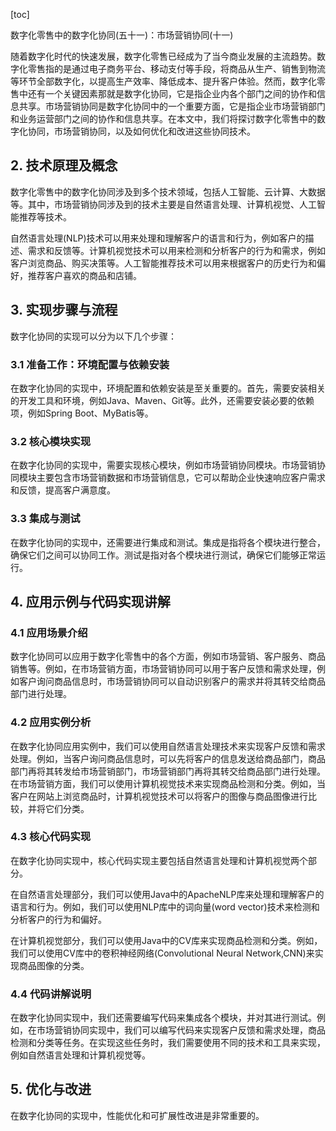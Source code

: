 
[toc]                    
                
                
数字化零售中的数字化协同(五十一)：市场营销协同(十一)

随着数字化时代的快速发展，数字化零售已经成为了当今商业发展的主流趋势。数字化零售指的是通过电子商务平台、移动支付等手段，将商品从生产、销售到物流等环节全部数字化，以提高生产效率、降低成本、提升客户体验。然而，数字化零售中还有一个关键因素那就是数字化协同，它是指企业内各个部门之间的协作和信息共享。市场营销协同是数字化协同中的一个重要方面，它是指企业市场营销部门和业务运营部门之间的协作和信息共享。在本文中，我们将探讨数字化零售中的数字化协同，市场营销协同，以及如何优化和改进这些协同技术。

## 2. 技术原理及概念

数字化零售中的数字化协同涉及到多个技术领域，包括人工智能、云计算、大数据等。其中，市场营销协同涉及到的技术主要是自然语言处理、计算机视觉、人工智能推荐等技术。

自然语言处理(NLP)技术可以用来处理和理解客户的语言和行为，例如客户的描述、需求和反馈等。计算机视觉技术可以用来检测和分析客户的行为和需求，例如客户浏览商品、购买决策等。人工智能推荐技术可以用来根据客户的历史行为和偏好，推荐客户喜欢的商品和店铺。

## 3. 实现步骤与流程

数字化协同的实现可以分为以下几个步骤：

### 3.1 准备工作：环境配置与依赖安装

在数字化协同的实现中，环境配置和依赖安装是至关重要的。首先，需要安装相关的开发工具和环境，例如Java、Maven、Git等。此外，还需要安装必要的依赖项，例如Spring Boot、MyBatis等。

### 3.2 核心模块实现

在数字化协同的实现中，需要实现核心模块，例如市场营销协同模块。市场营销协同模块主要包含市场营销数据和市场营销信息，它可以帮助企业快速响应客户需求和反馈，提高客户满意度。

### 3.3 集成与测试

在数字化协同的实现中，还需要进行集成和测试。集成是指将各个模块进行整合，确保它们之间可以协同工作。测试是指对各个模块进行测试，确保它们能够正常运行。

## 4. 应用示例与代码实现讲解

### 4.1 应用场景介绍

数字化协同可以应用于数字化零售中的各个方面，例如市场营销、客户服务、商品销售等。例如，在市场营销方面，市场营销协同可以用于客户反馈和需求处理，例如客户询问商品信息时，市场营销协同可以自动识别客户的需求并将其转交给商品部门进行处理。

### 4.2 应用实例分析

在数字化协同应用实例中，我们可以使用自然语言处理技术来实现客户反馈和需求处理。例如，当客户询问商品信息时，可以先将客户的信息发送给商品部门，商品部门再将其转发给市场营销部门，市场营销部门再将其转交给商品部门进行处理。在市场营销方面，我们可以使用计算机视觉技术来实现商品检测和分类。例如，当客户在网站上浏览商品时，计算机视觉技术可以将客户的图像与商品图像进行比较，并将它们分类。

### 4.3 核心代码实现

在数字化协同实现中，核心代码实现主要包括自然语言处理和计算机视觉两个部分。

在自然语言处理部分，我们可以使用Java中的ApacheNLP库来处理和理解客户的语言和行为。例如，我们可以使用NLP库中的词向量(word vector)技术来检测和分析客户的行为和偏好。

在计算机视觉部分，我们可以使用Java中的CV库来实现商品检测和分类。例如，我们可以使用CV库中的卷积神经网络(Convolutional Neural Network,CNN)来实现商品图像的分类。

### 4.4 代码讲解说明

在数字化协同实现中，我们还需要编写代码来集成各个模块，并对其进行测试。例如，在市场营销协同实现中，我们可以编写代码来实现客户反馈和需求处理，商品检测和分类等任务。在实现这些任务时，我们需要使用不同的技术和工具来实现，例如自然语言处理和计算机视觉等。

## 5. 优化与改进

在数字化协同的实现中，性能优化和可扩展性改进是非常重要的。

